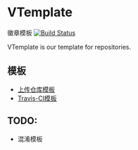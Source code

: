 # VTemplate

徽章模板
[![Build Status](https://travis-ci.org/CodePoem/VTemplate.svg?branch=master)](https://travis-ci.org/CodePoem/VTemplate)

VTemplate is our template for repositories.

## 模板

* [上传仓库模板](https://github.com/CodePoem/UploadRepository)
* [Travis-CI模板](TravisCI.md)

## TODO:

* 混淆模板